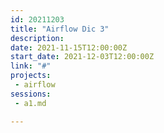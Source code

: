 ```yaml
---
id: 20211203
title: "Airflow Dic 3"
description: 
date: 2021-11-15T12:00:00Z
start_date: 2021-12-03T12:00:00Z
link: "#" 
projects: 
 - airflow
sessions: 
 - a1.md

---
```


